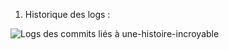 1. Historique des logs :

![Logs des commits liés à une-histoire-incroyable](/home/romain/Pictures/Screenshots/screen-histoire-incropable.png)
